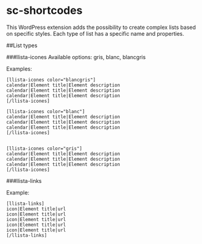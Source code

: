 # sc-shortcodes

This WordPress extension adds the possibility to create complex lists based on specific styles. Each type of list has a specific name and properties.

##List types

###llista-icones
Available options: gris, blanc, blancgris

Examples:

    [llista-icones color="blancgris"]
    calendar|Element title|Element description
    calendar|Element title|Element description
    calendar|Element title|Element description
    [/llista-icones]
    
    [llista-icones color="blanc"]
    calendar|Element title|Element description
    calendar|Element title|Element description
    calendar|Element title|Element description
    [/llista-icones]


    [llista-icones color="gris"]
    calendar|Element title|Element description
    calendar|Element title|Element description
    calendar|Element title|Element description
    [/llista-icones]
    

###llista-links

Example:

    [llista-links]
    icon|Element title|url
    icon|Element title|url
    icon|Element title|url
    icon|Element title|url
    icon|Element title|url
    [/llista-links]
